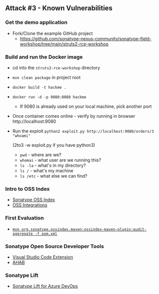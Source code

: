 ## Attack #3 - Known Vulnerabilities

### Get the demo application
- Fork/Clone the example GitHub project
  - https://github.com/sonatype-nexus-community/sonatype-field-workshop/tree/main/struts2-rce-workshop

### Build and run the Docker image
- cd into the `struts2-rce-workshop` directory
- `mvn clean package` in project root
- `docker build -t hackme .`
- `docker run -d -p 9080:8080 hackme`
  - If 9080 is already used on your local machine, pick another port
- Once container comes online - verify by running in browser http://localhost:9080
- Run the exploit `python2 exploit.py http://localhost:9080/orders/3 "whoami"`
  
  (2to3 -w exploit.py if you have python3)
  
   - `pwd` - where are we?
   - `whomai` - what user are we running this?
   - `ls -la` - what's in my directory?
   - `ls /` - what's my machine
   - `ls /etc` - what else we can find?

### Intro to OSS Index
- [Sonatype OSS Index](https://ossindex.sonatype.org/)
- [OSS Integrations](https://ossindex.sonatype.org/integrations)

### First Evaluation
- [`mvn org.sonatype.ossindex.maven:ossindex-maven-plugin:audit-aggregate -f pom.xml`](https://sonatype.github.io/ossindex-maven/maven-plugin/ )

### Sonatype Open Source Developer Tools
- [Visual Studio Code Extension](https://ossindex.sonatype.org/integration/vscode)
- [AHAB](https://ossindex.sonatype.org/integration/ahab)

### Sonatype Lift
- [Sonatype Lift for Azure DevOps](https://marketplace.visualstudio.com/items?itemName=SonatypeIntegrations.sonatype-lift-azure-extension)
